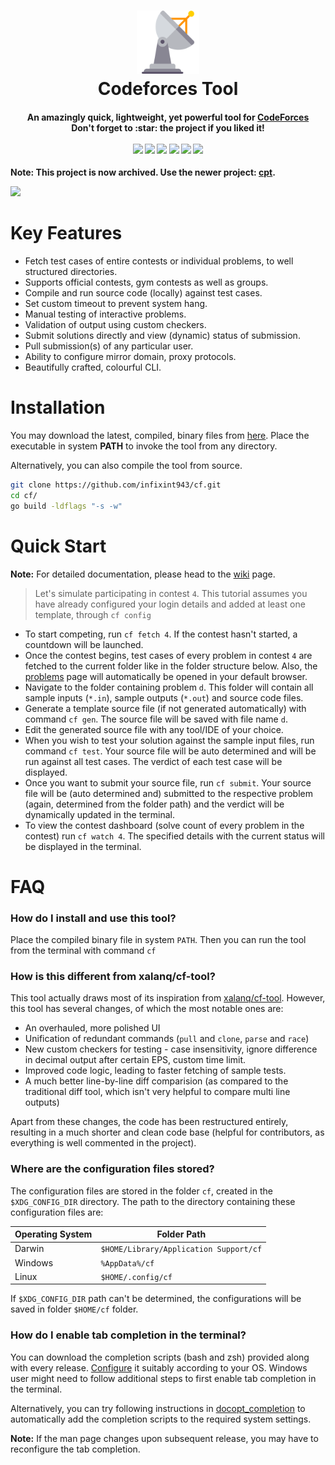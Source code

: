 <h1 align="center">
    <img src="assets/logo.png" alt="logo" width="20%" height="20%">
    <br/>
    Codeforces Tool
</h1>
<h4 align="center">
    An amazingly quick, lightweight, yet powerful tool for <a href="https://codeforces.com">CodeForces</a>
    <br />
    Don't forget to :star: the project if you liked it!
    <br /><br />
    <a href="https://travis-ci.com/github/infixint943/cf"><img src="https://img.shields.io/travis/com/infixint943/cf?style=for-the-badge"></a>
    <a href="https://github.com/infixint943/cf/commits/master"><img src="https://img.shields.io/github/last-commit/infixint943/cf?style=for-the-badge"></a>
    <a href="https://github.com/infixint943/cf/releases"><img src="https://img.shields.io/github/v/release/infixint943/cf?style=for-the-badge"></a>
    <a href="https://github.com/infixint943/cf/issues"><img src="https://img.shields.io/github/issues/infixint943/cf?style=for-the-badge"></a>
    <a href=""><img src="https://img.shields.io/github/go-mod/go-version/infixint943/cf?style=for-the-badge"></a>
    <a href="https://github.com/infixint943/cf/blob/master/LICENSE"><img src="https://img.shields.io/github/license/infixint943/cf?style=for-the-badge"></a>
</h4>

**Note: This project is now archived. Use the newer project: [cpt](https://github.com/cp-tools/cpt).**

![](assets/demo.gif)



# Key Features

- Fetch test cases of entire contests or individual problems, to well structured directories.
- Supports official contests, gym contests as well as groups.
- Compile and run source code (locally) against test cases.
- Set custom timeout to prevent system hang.
- Manual testing of interactive problems.
- Validation of output using custom checkers.
- Submit solutions directly and view (dynamic) status of submission.
- Pull submission(s) of any particular user.
- Ability to configure mirror domain, proxy protocols.
- Beautifully crafted, colourful CLI.

# Installation

You may download the latest, compiled, binary files from [here](https://github.com/infixint943/cf/releases).
Place the executable in system **PATH** to invoke the tool from any directory.

Alternatively, you can also compile the tool from source.

```bash
git clone https://github.com/infixint943/cf.git
cd cf/
go build -ldflags "-s -w"
```

# Quick Start

**Note:** For detailed documentation, please head to the [wiki](https://github.com/infixint943/cf/wiki) page.

> Let's simulate participating in contest `4`. This tutorial assumes you have already configured your login details and added at least one template, through `cf config` 

- To start competing, run `cf fetch 4`. If the contest hasn't started, a countdown will be launched.
- Once the contest begins, test cases of every problem in contest `4` are fetched to the current folder like in the folder structure below. Also, the [problems](https://codeforces.com/contest/4/problems) page will automatically be opened in your default browser.
- Navigate to the folder containing problem `d`. This folder will contain all sample inputs (`*.in`), sample outputs (`*.out`) and source code files.
- Generate a template source file (if not generated automatically) with command `cf gen`. The source file will be saved with file name `d`.
- Edit the generated source file with any tool/IDE of your choice.
- When you wish to test your solution against the sample input files, run command `cf test`. Your source file will be auto determined and will be run against all test cases. The verdict of each test case will be displayed.
- Once you want to submit your source file, run `cf submit`. Your source file will be (auto determined and) submitted to the respective problem (again, determined from the folder path) and the verdict will be dynamically updated in the terminal.
- To view the contest dashboard (solve count of every problem in the contest) run `cf watch 4`. The specified details with the current status will be displayed in the terminal.

# FAQ

### How do I install and use this tool?
Place the compiled binary file in system `PATH`. Then you can run the tool from the terminal with command `cf`

### How is this different from xalanq/cf-tool?

This tool actually draws most of its inspiration from [xalanq/cf-tool](https://github.com/xalanq/cf-tool). However, this tool has several changes, of which the most notable ones are:

- An overhauled, more polished UI
- Unification of redundant commands (`pull` and `clone`, `parse` and `race`)
- New custom checkers for testing - case insensitivity, ignore difference in decimal output after certain EPS, custom time limit.
- Improved code logic, leading to faster fetching of sample tests.
- A much better line-by-line diff comparision (as compared to the traditional diff tool, which isn't very helpful to compare multi line outputs) 

Apart from these changes, the code has been restructured entirely, resulting in a much shorter and clean code base (helpful for contributors, as everything is well commented in the project).  

### Where are the configuration files stored?

The configuration files are stored in the folder `cf`, created in the `$XDG_CONFIG_DIR` directory. The path to the directory containing these configuration files are:

| Operating System | Folder Path                            |
| ---------------- | -------------------------------------- |
| Darwin           | `$HOME/Library/Application Support/cf` |
| Windows          | `%AppData%/cf`                         |
| Linux            | `$HOME/.config/cf`                     |

If `$XDG_CONFIG_DIR` path can't be determined, the configurations will be saved in folder `$HOME/cf` folder.

### How do I enable tab completion in the terminal?

You can download the completion scripts (bash and zsh) provided along with every release. [Configure](https://stackoverflow.com/questions/45115260/where-to-put-bash-completion-scripts) it suitably according to your OS. Windows user might need to follow additional steps to first enable tab completion in the terminal.

Alternatively, you can try following instructions in [docopt_completion](https://github.com/Infinidat/infi.docopt_completion) to automatically add the completion scripts to the required system settings.

**Note:** If the man page changes upon subsequent release, you may have to reconfigure the tab completion.
